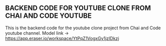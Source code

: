 ## BACKEND CODE FOR YOUTUBE CLONE FROM CHAI AND CODE YOUTUBE

This is the backend code for the youtube clone project from Chai and Code youtube channel.
Model link -> https://app.eraser.io/workspace/YtPqZ1VogxGy1jzIDkzj
